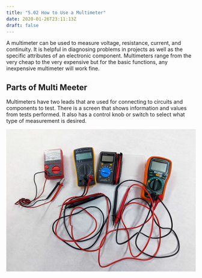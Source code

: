 ```yaml
---
title: "5.02 How to Use a Multimeter"
date: 2020-01-26T23:11:13Z
draft: false
---
```


A multimeter can be used to measure voltage, resistance, current, and continuity. It is helpful in diagnosing problems in projects as well as the specific attributes of an electronic component. Multimeters range from the very cheap to the very expensive but for the basic functions, any inexpensive multimeter will work fine.

## Parts of Multi Meeter

Multimeters have two leads that are used for connecting to circuits and components to test. There is a screen that shows information and values from tests performed. It also has a control knob or switch to select what type of measurement is desired.

[![Multimeters](2023-multimeters.jpg)](2023-multimeters.jpg)
